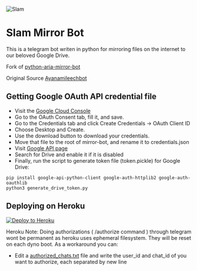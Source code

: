 ![Slam](https://telegra.ph/file/db03910496f06094f1f7a.jpg)

# Slam Mirror Bot
This is a telegram bot writen in python for mirroring files on the internet to our beloved Google Drive.

Fork of [python-aria-mirror-bot](https://github.com/lzzy12/python-aria-mirror-bot/)

Original Source [Ayanamileechbot](https://gitlab.com/Dank-del/ayanamileechbot)

## Getting Google OAuth API credential file

- Visit the [Google Cloud Console](https://console.developers.google.com/apis/credentials)
- Go to the OAuth Consent tab, fill it, and save.
- Go to the Credentials tab and click Create Credentials -> OAuth Client ID
- Choose Desktop and Create.
- Use the download button to download your credentials.
- Move that file to the root of mirror-bot, and rename it to credentials.json
- Visit [Google API page](https://console.developers.google.com/apis/library)
- Search for Drive and enable it if it is disabled
- Finally, run the script to generate token file (token.pickle) for Google Drive:
```
pip install google-api-python-client google-auth-httplib2 google-auth-oauthlib
python3 generate_drive_token.py
```

## Deploying on Heroku

<p><a href="https://heroku.com/deploy?template=https://github.com/breakdowns/slam-mirrorbot"> <img src="https://www.herokucdn.com/deploy/button.svg" alt="Deploy to Heroku" /></a></p>

Heroku Note: Doing authorizations ( /authorize command ) through telegram wont be permanent as heroku uses ephemeral filesystem. They will be reset on each dyno boot. As a workaround you can:
- Edit a [authorized_chats.txt](https://github.com/breakdowns/slam-mirrorbot/blob/master/authorized_chats.txt) file and write the user_id and chat_id of you want to authorize, each separated by new line
